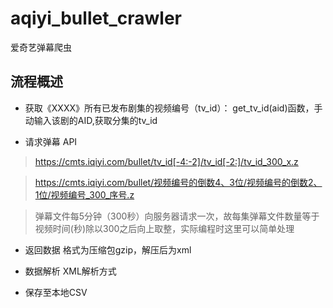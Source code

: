 # aqiyi_bullet_crawler
爱奇艺弹幕爬虫

## 流程概述

- 获取《XXXX》所有已发布剧集的视频编号（tv_id）：
get_tv_id(aid)函数，手动输入该剧的AID,获取分集的tv_id

- 请求弹幕 API
> https://cmts.iqiyi.com/bullet/tv_id[-4:-2]/tv_id[-2:]/tv_id_300_x.z
 
> https://cmts.iqiyi.com/bullet/视频编号的倒数4、3位/视频编号的倒数2、1位/视频编号_300_序号.z
 
>弹幕文件每5分钟（300秒）向服务器请求一次，故每集弹幕文件数量等于视频时间(秒)除以300之后向上取整，实际编程时这里可以简单处理

- 返回数据
格式为压缩包gzip，解压后为xml

- 数据解析
XML解析方式

- 保存至本地CSV
